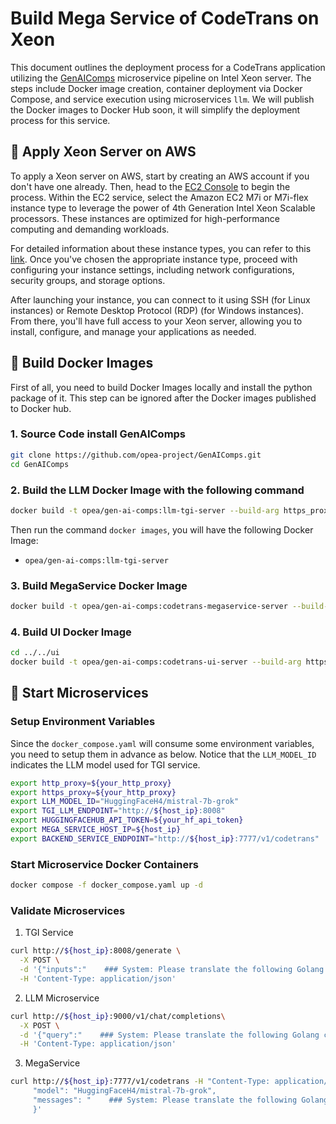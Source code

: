 # Build Mega Service of CodeTrans on Xeon

This document outlines the deployment process for a CodeTrans application utilizing the [GenAIComps](https://github.com/opea-project/GenAIComps.git) microservice pipeline on Intel Xeon server. The steps include Docker image creation, container deployment via Docker Compose, and service execution using microservices `llm`. We will publish the Docker images to Docker Hub soon, it will simplify the deployment process for this service.

## 🚀 Apply Xeon Server on AWS

To apply a Xeon server on AWS, start by creating an AWS account if you don't have one already. Then, head to the [EC2 Console](https://console.aws.amazon.com/ec2/v2/home) to begin the process. Within the EC2 service, select the Amazon EC2 M7i or M7i-flex instance type to leverage the power of 4th Generation Intel Xeon Scalable processors. These instances are optimized for high-performance computing and demanding workloads.

For detailed information about these instance types, you can refer to this [link](https://aws.amazon.com/ec2/instance-types/m7i/). Once you've chosen the appropriate instance type, proceed with configuring your instance settings, including network configurations, security groups, and storage options.

After launching your instance, you can connect to it using SSH (for Linux instances) or Remote Desktop Protocol (RDP) (for Windows instances). From there, you'll have full access to your Xeon server, allowing you to install, configure, and manage your applications as needed.

## 🚀 Build Docker Images

First of all, you need to build Docker Images locally and install the python package of it. This step can be ignored after the Docker images published to Docker hub.

### 1. Source Code install GenAIComps

```bash
git clone https://github.com/opea-project/GenAIComps.git
cd GenAIComps
```

### 2. Build the LLM Docker Image with the following command

```bash
docker build -t opea/gen-ai-comps:llm-tgi-server --build-arg https_proxy=$https_proxy --build-arg http_proxy=$http_proxy -f comps/llms/langchain/docker/Dockerfile .
```

Then run the command `docker images`, you will have the following Docker Image:

- `opea/gen-ai-comps:llm-tgi-server`

### 3. Build MegaService Docker Image

```bash
docker build -t opea/gen-ai-comps:codetrans-megaservice-server --build-arg https_proxy=$https_proxy --build-arg http_proxy=$http_proxy -f docker/Dockerfile .
```

### 4. Build UI Docker Image

```bash
cd ../../ui
docker build -t opea/gen-ai-comps:codetrans-ui-server --build-arg https_proxy=$https_proxy --build-arg http_proxy=$http_proxy -f ./docker/Dockerfile .
```

## 🚀 Start Microservices

### Setup Environment Variables

Since the `docker_compose.yaml` will consume some environment variables, you need to setup them in advance as below. Notice that the `LLM_MODEL_ID` indicates the LLM model used for TGI service.

```bash
export http_proxy=${your_http_proxy}
export https_proxy=${your_http_proxy}
export LLM_MODEL_ID="HuggingFaceH4/mistral-7b-grok"
export TGI_LLM_ENDPOINT="http://${host_ip}:8008"
export HUGGINGFACEHUB_API_TOKEN=${your_hf_api_token}
export MEGA_SERVICE_HOST_IP=${host_ip}
export BACKEND_SERVICE_ENDPOINT="http://${host_ip}:7777/v1/codetrans"
```

### Start Microservice Docker Containers

```bash
docker compose -f docker_compose.yaml up -d
```

### Validate Microservices

1. TGI Service

```bash
curl http://${host_ip}:8008/generate \
  -X POST \
  -d '{"inputs":"    ### System: Please translate the following Golang codes into  Python codes.    ### Original codes:    '\'''\'''\''Golang    \npackage main\n\nimport \"fmt\"\nfunc main() {\n    fmt.Println(\"Hello, World!\");\n    '\'''\'''\''    ### Translated codes:","parameters":{"max_new_tokens":17, "do_sample": true}}' \
  -H 'Content-Type: application/json'
```

2. LLM Microservice

```bash
curl http://${host_ip}:9000/v1/chat/completions\
  -X POST \
  -d '{"query":"    ### System: Please translate the following Golang codes into  Python codes.    ### Original codes:    '\'''\'''\''Golang    \npackage main\n\nimport \"fmt\"\nfunc main() {\n    fmt.Println(\"Hello, World!\");\n    '\'''\'''\''    ### Translated codes:"}' \
  -H 'Content-Type: application/json'
```

3. MegaService

```bash
curl http://${host_ip}:7777/v1/codetrans -H "Content-Type: application/json" -d '{
     "model": "HuggingFaceH4/mistral-7b-grok",
     "messages": "    ### System: Please translate the following Golang codes into  Python codes.    ### Original codes:    '\'''\'''\''Golang    \npackage main\n\nimport \"fmt\"\nfunc main() {\n    fmt.Println(\"Hello, World!\");\n    '\'''\'''\''    ### Translated codes:"
     }'
```
